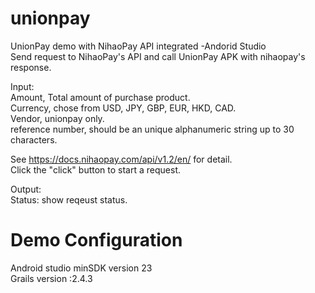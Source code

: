 # unionpay
UnionPay demo with NihaoPay API integrated -Andorid Studio <br />
Send request to NihaoPay's API and call UnionPay APK with nihaopay's response. 

Input: <br />
Amount, Total amount of purchase product.<br />
Currency, chose from USD, JPY, GBP, EUR, HKD, CAD.<br />
Vendor, unionpay only. <br />
reference number, should be an unique alphanumeric string up to 30 characters.<br />

See https://docs.nihaopay.com/api/v1.2/en/ for detail.<br />
Click the "click" button to start a request.<br />

Output:<br />
Status: show reqeust status.<br />

# Demo Configuration
Android studio minSDK version 23<br />
Grails version :2.4.3
